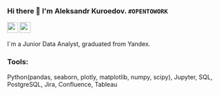 ### Hi there 👋 I'm Aleksandr Kuroedov. `#OPENTOWORK`
<p><a href="https://www.linkedin.com/in/%D0%B0%D0%BB%D0%B5%D0%BA%D1%81%D0%B0%D0%BD%D0%B4%D1%80-%D0%BA%D1%83%D1%80%D0%BE%D0%B5%D0%B4%D0%BE%D0%B2-57112a92/"><img src="https://img.shields.io/badge/linkedin-%230077B5.svg?&style=for-the-badge&logo=linkedin&logoColor=white" height=25></a> <a href="https://omsk.hh.ru/resume/294b1466ff0c53aed60039ed1f576173684a61"><img src="https://i.hh.ru/logos/svg/hh.ru__min_.svg?v=11032019" height=25></a>  

I`m a Junior Data Analyst, graduated from Yandex. 

### Tools:
Python(pandas, seaborn, plotly, matplotlib, numpy, scipy), Jupyter, SQL, PostgreSQL, Jira, Confluence, Tableau

